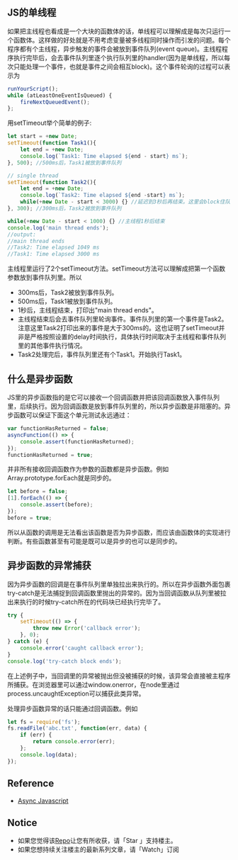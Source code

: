 ## JS的单线程

如果把主线程也看成是一个大块的函数体的话，单线程可以理解成是每次只运行一个函数体。这样做的好处就是不用考虑变量被多线程同时操作而引发的问题。每个程序都有个主线程，异步触发的事件会被放到事件队列(event queue)。主线程程序执行完毕后，会去事件队列里逐个执行队列里的handler(因为是单线程，所以每次只能处理一个事件，也就是事件之间会相互block)。这个事件轮询的过程可以表示为

```javascript
runYourScript(); 
while (atLeastOneEventIsQueued) {
    fireNextQueuedEvent();
};
```

用setTimeout举个简单的例子:

```javascript
let start = +new Date;
setTimeout(function Task1(){
    let end = +new Date;
    console.log(`Task1: Time elapsed ${end - start} ms`);
}, 500); //500ms后，Task1被放到事件队列

// single thread
setTimeout(function Task2(){
    let end = +new Date;
    console.log(`Task2: Time elapsed ${end -start} ms`);
    while(+new Date - start < 3000) {} //延迟到3秒后再结束。这里会block住队列里的下一个执行
}, 300); //300ms后，Task2被放到事件队列

while(+new Date - start < 1000) {} //主线程1秒后结束
console.log('main thread ends');
//output: 
//main thread ends
//Task2: Time elapsed 1049 ms
//Task1: Time elapsed 3000 ms
```

主线程里运行了2个setTimeout方法。setTimeout方法可以理解成把第一个函数参数放到事件队列里。所以

* 300ms后，Task2被放到事件队列。
* 500ms后，Task1被放到事件队列。
* 1秒后，主线程结束，打印出"main thread ends"。
* 主线程结束后会去事件队列里轮询事件。事件队列里的第一个事件是Task2。注意这里Task2打印出来的事件是大于300ms的。这也证明了setTimeout并非是严格按照设置的delay时间执行，具体执行时间取决于主线程和事件队列里的其他事件执行情况。
* Task2处理完后，事件队列里还有个Task1。开始执行Task1。

## 什么是异步函数
JS里的异步函数指的是它可以接收一个回调函数并把该回调函数放入事件队列里，后续执行。因为回调函数是放到事件队列里的，所以异步函数是非阻塞的。异步函数可以保证下面这个单元测试永远通过：

```javascript
var functionHasReturned = false; 
asyncFunction(() => {
    console.assert(functionHasReturned); 
}); 
functionHasReturned = true;
```

并非所有接收回调函数作为参数的函数都是异步函数。例如Array.prototype.forEach就是同步的。
```javascript
let before = false;
[1].forEach(() => {
    console.assert(before); 
}); 
before = true;
```
所以从函数的调用是无法看出该函数是否为异步函数，而应该由函数体的实现进行判断。有些函数甚至有可能是既可以是异步的也可以是同步的。

## 异步函数的异常捕获

因为异步函数的回调是在事件队列里单独拉出来执行的。所以在异步函数外面包裹try-catch是无法捕捉到回调函数里抛出的异常的。因为当回调函数从队列里被拉出来执行的时候try-catch所在的代码块已经执行完毕了。

```javascript
try {
    setTimeout(() => {
        throw new Error('callback error'); 
    }, 0);
} catch (e) {
    console.error('caught callback error');
}
console.log('try-catch block ends');
```
在上述例子中，当回调里的异常被抛出但没被捕获的时候，该异常会直接被主程序所捕获。在浏览器里可以通过window.onerror，在node里通过process.uncaughtException可以捕获此类异常。

处理异步函数异常的话只能通过回调函数。例如

```javascript
let fs = require('fs'); 
fs.readFile('abc.txt', function(err, data) {
    if (err) {
        return console.error(err); 
    }; 
    console.log(data);
});
```

## Reference 

* [Async Javascript](https://github.com/n0ruSh/the-art-of-reading/blob/master/javascript/Async%20Javascript/Async%20JavaScript.pdf)


## Notice

* 如果您觉得该[Repo](https://github.com/n0ruSh/the-art-of-reading/)让您有所收获，请「Star 」支持楼主。
* 如果您想持续关注楼主的最新系列文章，请「Watch」订阅